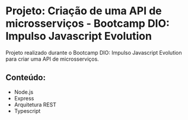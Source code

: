 # Projeto: Criação de uma API de microsserviços - Bootcamp DIO: Impulso Javascript Evolution

Projeto realizado durante o Bootcamp DIO: Impulso Javascript Evolution para criar uma API de microsserviços.

## Conteúdo:
- Node.js
- Express
- Arquitetura REST
- Typescript